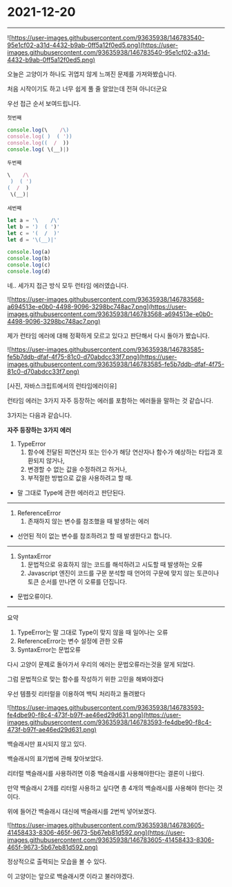 # 2021-12-20

---

![https://user-images.githubusercontent.com/93635938/146783540-95e1cf02-a31d-4432-b9ab-0ff5a12f0ed5.png](https://user-images.githubusercontent.com/93635938/146783540-95e1cf02-a31d-4432-b9ab-0ff5a12f0ed5.png)

오늘은 고양이가 하나도 귀엽지 않게 느껴진 문제를 가져와봤습니다.

처음 시작이기도 하고 너무 쉽게 풀 줄 알았는데 전혀 아니더군요

우선 접근 순서 보여드립니다.

`첫번째`

```jsx
console.log(\    /\)
console.log( )  ( '))
console.log((  /  ))
console.log( \(__)|)
```

`두번째`

```jsx
\    /\
 )  ( ')
(  /  )
 \(__)|
```

`세번째`

```jsx
let a = '\    /\'
let b = ')  ( ')'
let c = '(  /  )'
let d = '\(__)|'

console.log(a)
console.log(b)
console.log(c)
console.log(d)
```

네.. 세가지 접근 방식 모두 런타임 에러였습니다.

![https://user-images.githubusercontent.com/93635938/146783568-a694513e-e0b0-4498-9096-3298bc748ac7.png](https://user-images.githubusercontent.com/93635938/146783568-a694513e-e0b0-4498-9096-3298bc748ac7.png)

제가 런타임 에러에 대해 정확하게 모르고 있다고 판단해서 다시 돌아가 봤습니다.

![https://user-images.githubusercontent.com/93635938/146783585-fe5b7ddb-dfaf-4f75-81c0-d70abdcc33f7.png](https://user-images.githubusercontent.com/93635938/146783585-fe5b7ddb-dfaf-4f75-81c0-d70abdcc33f7.png)

[사진, 자바스크립트에서의 런타임에러이유]

런타임 에러는 3가지 자주 등장하는 에러를 포함하는 에러들을 말하는 것 같습니다.

3가지는 다음과 같습니다.

**자주 등장하는 3가지 에러**

1. TypeError
    1. 함수에 전달된 피연산자 또는 인수가 해당 연산자나 함수가 예상하는 타입과 호환되지 않거나,
    2. 변경할 수 없는 값을 수정하려고 하거나,
    3. 부적절한 방법으로 값을 사용하려고 할 때.
- 말 그대로 Type에 관한 에러라고 판단된다.

---

1. ReferenceError
    1. 존재하지 않는 변수를 참조했을 때 발생하는 에러
- 선언된 적이 없는 변수를 참조하려고 할 때 발생한다고 합니다.

---

1. SyntaxError
    1. 문법적으로 유효하지 않는 코드를 해석하려고 시도할 때 발생하는 오류
    2. Javascript 엔진이 코드를 구문 분석할 때 언어의 구문에 맞지 않는 토큰이나 토큰 순서를 만나면 이 오류를 던집니다.
- 문법오류이다.

---

요약

1. TypeError는 말 그대로 Type이 맞지 않을 때 일어나는 오류
2. ReferenceError는 변수 설정에 관한 오류
3. SyntaxError는 문법오류

다시 고양이 문제로 돌아가서 우리의 에러는 문법오류라는것을 알게 되었다.

그럼 문법적으로 맞는 함수를 작성하기 위한 고민을 해봐야겠다

우선 템플릿 리터럴을 이용하여 백틱 처리하고 돌려봤다

![https://user-images.githubusercontent.com/93635938/146783593-fe4dbe90-f8c4-473f-b97f-ae46ed29d631.png](https://user-images.githubusercontent.com/93635938/146783593-fe4dbe90-f8c4-473f-b97f-ae46ed29d631.png)

백슬래시만 표시되지 않고 있다.

백슬래시의 표기법에 관해 찾아보았다.

리터럴 백슬래시를 사용하려면 이중 백슬래시를 사용해야한다는 결론이 나왔다.

만약 백슬래시 2개를 리터럴 사용하고 싶다면 총 4개의 백슬래시를 사용해야 한다는 것이다.

위에 들어간 백슬래시 대신에 백슬래시를 2번씩 넣어보겠다.

![https://user-images.githubusercontent.com/93635938/146783605-41458433-8306-465f-9673-5b67eb81d592.png](https://user-images.githubusercontent.com/93635938/146783605-41458433-8306-465f-9673-5b67eb81d592.png)

정상적으로 출력되는 모습을 볼 수 있다.

이 고양이는 앞으로 백슬래시캣 이라고 불러야겠다.
